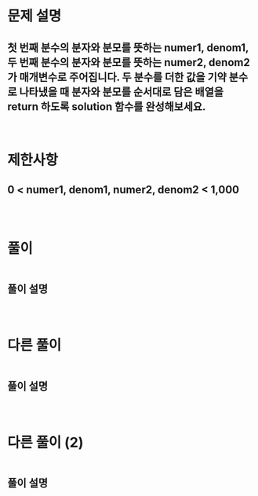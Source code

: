 # 문제 설명
## 첫 번째 분수의 분자와 분모를 뜻하는 numer1, denom1, 두 번째 분수의 분자와 분모를 뜻하는 numer2, denom2가 매개변수로 주어집니다. 두 분수를 더한 값을 기약 분수로 나타냈을 때 분자와 분모를 순서대로 담은 배열을 return 하도록 solution 함수를 완성해보세요.

<br>

# 제한사항
## 0 < numer1, denom1, numer2, denom2 < 1,000
##
## 

<br>

# 풀이

```js

```
## 풀이 설명
### 

<br>

# 다른 풀이 

```js

```
## 풀이 설명
### 

<br>

# 다른 풀이 (2)

```js

```
## 풀이 설명
### 